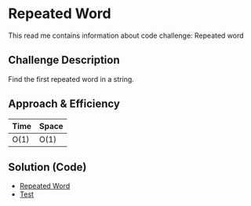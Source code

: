 # Repeated Word
This read me contains information about code challenge: Repeated word

## Challenge Description
Find the first repeated word in a string.

## Approach & Efficiency
Time | Space
--- | ---
O(1) | O(1)

  
## Solution (Code)
* [Repeated Word](https://github.com/idothestamping/data-structures-and-algorithms/blob/master/Data-Structures/src/main/java/hashTable/RepeatedWord.java)
* [Test](https://github.com/idothestamping/data-structures-and-algorithms/blob/master/Data-Structures/src/test/java/hashTable/RepeatedWordTest.java)
